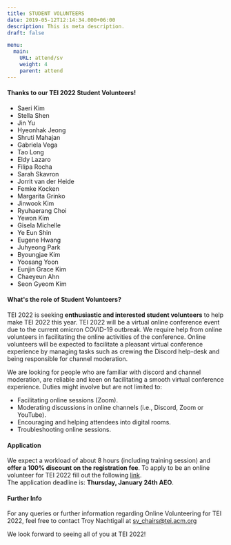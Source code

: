```yaml
---
title: STUDENT VOLUNTEERS
date: 2019-05-12T12:14:34.000+06:00
description: This is meta description.
draft: false

menu:
  main:
    URL: attend/sv
    weight: 4
    parent: attend
---
```


#### Thanks to our TEI 2022 Student Volunteers!
- Saeri Kim
- Stella Shen
- Jin Yu
- Hyeonhak Jeong
- Shruti Mahajan
- Gabriela Vega
- Tao Long
- Eldy Lazaro
- Filipa Rocha
- Sarah Skavron
- Jorrit van der Heide
- Femke Kocken
- Margarita Grinko
- Jinwook Kim
- Ryuhaerang Choi
- Yewon Kim
- Gisela Michelle
- Ye Eun Shin
- Eugene Hwang
- Juhyeong Park
- Byoungjae Kim
- Yoosang Yoon
- Eunjin Grace Kim
- Chaeyeun Ahn
- Seon Gyeom Kim

#### What's the role of Student Volunteers?
TEI 2022 is seeking **enthusiastic and interested student volunteers** to help make TEI 2022 this year. TEI 2022 will be a virtual online conference event due to the current omicron COVID-19 outbreak. We require help from online volunteers in facilitating the online activities of the conference. Online volunteers will be expected to facilitate a pleasant virtual conference experience by managing tasks such as crewing the Discord help-desk and being responsible for channel moderation.  

We are looking for people who are familiar with discord and channel moderation, are reliable and keen on facilitating a smooth virtual conference experience.
Duties might involve but are not limited to:
- Facilitating online sessions (Zoom).
- Moderating discussions in online channels (i.e., Discord, Zoom or YouTube).
- Encouraging and helping attendees into digital rooms.
- Troubleshooting online sessions.

#### Application
We expect a workload of about 8 hours (including training session) and **offer a 100% discount on the registration fee**. To apply to be an online volunteer for TEI 2022 fill out the following [link](https://forms.gle/dMAN79WaNZeKJQpR6).   
The application deadline is: **Thursday, January 24th AEO**.

#### Further Info
For any queries or further information regarding Online Volunteering for TEI 2022, feel free to contact Troy Nachtigall at sv_chairs@tei.acm.org   

We look forward to seeing all of you at TEI 2022!
